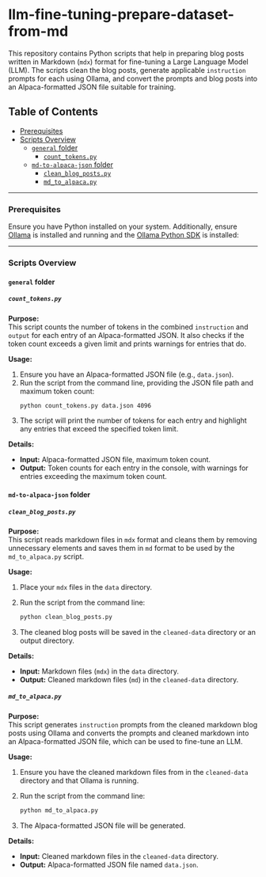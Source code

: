 # llm-fine-tuning-prepare-dataset-from-md

This repository contains Python scripts that help in preparing blog posts written in Markdown (`mdx`) format for fine-tuning a Large Language Model (LLM). The scripts clean the blog posts, generate applicable `instruction` prompts for each using Ollama, and convert the prompts and blog posts into an Alpaca-formatted JSON file suitable for training.

## Table of Contents
- [Prerequisites](#prerequisites)
- [Scripts Overview](#scripts-overview)
  - [`general` folder](#general-folder)
    - [`count_tokens.py`](#count_tokenspy)
  - [`md-to-alpaca-json` folder](#md-to-alpaca-json-folder)
    - [`clean_blog_posts.py`](#clean_blog_postspy)
    - [`md_to_alpaca.py`](#md_to_alpacapy)

---

### Prerequisites

Ensure you have Python installed on your system. Additionally, ensure [Ollama](https://ollama.com/) is installed and running and the [Ollama Python SDK](https://github.com/ollama/ollama-python) is installed:

---

### Scripts Overview

#### `general` folder

##### `count_tokens.py`

**Purpose:**  
This script counts the number of tokens in the combined `instruction` and `output` for each entry of an Alpaca-formatted JSON. It also checks if the token count exceeds a given limit and prints warnings for entries that do.

**Usage:**
1. Ensure you have an Alpaca-formatted JSON file (e.g., `data.json`).
2. Run the script from the command line, providing the JSON file path and maximum token count:
   ```bash
   python count_tokens.py data.json 4096
   ```
3. The script will print the number of tokens for each entry and highlight any entries that exceed the specified token limit.

**Details:**  
- **Input:** Alpaca-formatted JSON file, maximum token count.
- **Output:** Token counts for each entry in the console, with warnings for entries exceeding the maximum token count.


#### `md-to-alpaca-json` folder

##### `clean_blog_posts.py`

**Purpose:**  
This script reads markdown files in `mdx` format and cleans them by removing unnecessary elements and saves them in `md` format to be used by the `md_to_alpaca.py` script.

**Usage:**

1. Place your `mdx` files in the `data` directory.
2. Run the script from the command line:

   ```bash
   python clean_blog_posts.py
   ```

3. The cleaned blog posts will be saved in the `cleaned-data` directory or an output directory.

**Details:**  
- **Input:** Markdown files (`mdx`) in the `data` directory.
- **Output:** Cleaned markdown files (`md`) in the `cleaned-data` directory.


##### `md_to_alpaca.py`

**Purpose:**  
This script generates `instruction` prompts from the cleaned markdown blog posts using Ollama and converts the prompts and cleaned markdown into an Alpaca-formatted JSON file, which can be used to fine-tune an LLM.

**Usage:**

1. Ensure you have the cleaned markdown files from in the `cleaned-data` directory and that Ollama is running.
2. Run the script from the command line:

   ```bash
   python md_to_alpaca.py
   ```

3. The Alpaca-formatted JSON file will be generated.

**Details:**  
- **Input:** Cleaned markdown files in the `cleaned-data` directory.
- **Output:** Alpaca-formatted JSON file named `data.json`.
